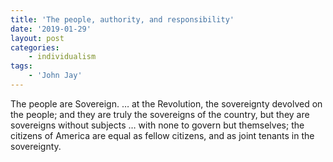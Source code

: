 ```yaml
---
title: 'The people, authority, and responsibility'
date: '2019-01-29'
layout: post
categories:
    - individualism
tags:
    - 'John Jay'
---
```


The people are Sovereign. … at the Revolution, the sovereignty devolved on the people; and they are truly the sovereigns of the country, but they are sovereigns without subjects … with none to govern but themselves; the citizens of America are equal as fellow citizens, and as joint tenants in the sovereignty.